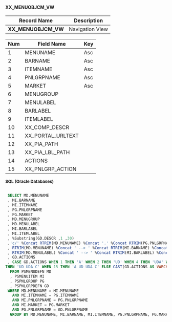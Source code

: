 #### **XX_MENUOBJCM_VW** 
| Record Name         | Description        |  
| ------------------- | ------------------ | 
| **XX_MENUOBJCM_VW**   | Navigation View    |

| Num | Field Name         | Key | 
| --- | ------------------ | --- | 
| 1   | MENUNAME           | Asc |
| 2   | BARNAME            | Asc |
| 3   | ITEMNAME           | Asc |
| 4   | PNLGRPNAME         | Asc |
| 5   | MARKET             | Asc |
| 6   | MENUGROUP          |     |
| 7   | MENULABEL          |     |
| 8   | BARLABEL           |     |
| 9   | ITEMLABEL          |     |
| 10  | XX_COMP_DESCR      |     |
| 11  | XX_PORTAL_URLTEXT  |     |
| 12  | XX_PIA_PATH        |     |
| 13  | XX_PIA_LBL_PATH    |     |
| 14  | ACTIONS            |     |
| 15  | XX_PNLGRP_ACTION   |     |

 <font size="2">**SQL (Oracle Databases)**</font> 

``` SQL
    
 SELECT MD.MENUNAME   
 , MI.BARNAME   
 , MI.ITEMNAME   
 , PG.PNLGRPNAME   
 , PG.MARKET   
 , MD.MENUGROUP   
 , MD.MENULABEL   
 , MI.BARLABEL   
 , MI.ITEMLABEL   
 , %Substring(GD.DESCR ,1 ,30)   
 ,'c/' %Concat RTRIM(MD.MENUNAME) %Concat '.' %Concat RTRIM(PG.PNLGRPNAME) %Concat '.' %Concat RTRIM(PG.MARKET)   
 , RTRIM(MD.MENUNAME) %Concat ' --> ' %Concat RTRIM(MI.BARNAME) %Concat ' --> ' %Concat RTRIM(MI.ITEMNAME) %Concat ' --> ' %Concat RTRIM(PG.PNLGRPNAME)   
 , RTRIM(MD.MENULABEL) %Concat ' --> ' %Concat RTRIM(MI.BARLABEL) %Concat ' --> ' %Concat RTRIM(MI.ITEMLABEL) %Concat ' --> ' %Concat RTRIM(PG.PNLGRPNAME)   
 , GD.ACTIONS   
 , CASE GD.ACTIONS WHEN 1 THEN 'A' WHEN 2 THEN 'UD' WHEN 4 THEN 'UDA' WHEN 8 THEN 'C' WHEN 3 THEN 'A UD' WHEN 5 THEN 'A UDA' WHEN 9 THEN 'A C' WHEN 6 THEN 'UD UDA' WHEN 10 THEN 'UD C' WHEN 12 THEN 'UDA C' WHEN 7 THEN 'A UD UDA' WHEN 11 THEN 'A UD C' WHEN 13 THEN 'A UDA C' WHEN 14 
THEN 'UD UDA C' WHEN 15 THEN 'A UD UDA C' ELSE CAST(GD.ACTIONS AS VARCHAR(30)) END AS XX_PNLGRP_ACTION   
  FROM PSMENUDEFN MD   
  , PSMENUITEM MI   
  , PSPNLGROUP PG   
  , PSPNLGRPDEFN GD   
 WHERE MD.MENUNAME = MI.MENUNAME   
   AND MI.ITEMNAME = PG.ITEMNAME  
   AND MI.PNLGRPNAME = PG.PNLGRPNAME   
   AND MI.MARKET = PG.MARKET   
   AND PG.PNLGRPNAME = GD.PNLGRPNAME   
  GROUP BY MD.MENUNAME, MI.BARNAME, MI.ITEMNAME, PG.PNLGRPNAME, PG.MARKET, MD.MENUGROUP, MD.MENULABEL, MI.BARLABEL, MI.ITEMLABEL, GD.DESCR, GD.ACTIONS
```